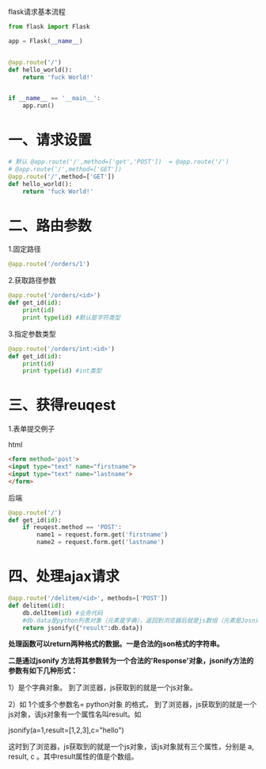 flask请求基本流程

```python
from flask import Flask

app = Flask(__name__)


@app.route('/')
def hello_world():
    return 'fuck World!'


if __name__ == '__main__':
    app.run()

```

# 一、请求设置

```python
# 默认 @app.route('/',method=['get','POST'])  = @app.route('/')
# @app.route('/',method=['GET'])
@app.route('/',method=['GET'])
def hello_world():
    return 'fuck World!'
```

# 二、路由参数

1.固定路径

```python
@app.route('/orders/1')
```

2.获取路径参数

```python
@app.route('/orders/<id>')
def get_id(id):
    print(id)
    print type(id) #默认是字符类型
```

3.指定参数类型

```python
@app.route('/orders/int:<id>')
def get_id(id):
    print(id)
    print type(id) #int类型
```

# 三、获得reuqest

1.表单提交例子

html

```html
<form method='post'>
<input type="text" name="firstname">
<input type="text" name="lastname">
</form> 
```

后端

```python
@app.route('/')
def get_id(id):
    if reuqest.method == 'POST':
        name1 = request.form.get('firstname')
        name2 = request.form.get('lastname')
```

# 四、处理ajax请求

```python
@app.route('/delitem/<id>', methods=['POST'])
def delitem(id):
    db.delItem(id) #业务代码
    #db.data是python列表对象（元素是字典），返回到浏览器后就是js数组（元素是Josn对象
    return jsonify({"result":db.data})  
```

**处理函数可以return两种格式的数据。一是合法的json格式的字符串。**

**二是通过jsonify 方法将其参数转为一个合法的'Response'对象，jsonify方法的参数有如下几种形式：**

1）是个字典对象。 到了浏览器，js获取到的就是一个js对象。

2）如 1个或多个参数名= python对象 的格式， 到了浏览器，js获取到的就是一个js对象，该js对象有一个属性名叫result。如

jsonify(a=1,result=[1,2,3],c="hello")

这时到了浏览器，js获取到的就是一个js对象，该js对象就有三个属性，分别是 a, result, c 。其中result属性的值是个数组。
